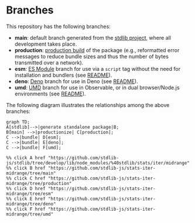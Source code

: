 <!--

@license Apache-2.0

Copyright (c) 2022 The Stdlib Authors.

Licensed under the Apache License, Version 2.0 (the "License");
you may not use this file except in compliance with the License.
You may obtain a copy of the License at

    http://www.apache.org/licenses/LICENSE-2.0

Unless required by applicable law or agreed to in writing, software
distributed under the License is distributed on an "AS IS" BASIS,
WITHOUT WARRANTIES OR CONDITIONS OF ANY KIND, either express or implied.
See the License for the specific language governing permissions and
limitations under the License.

-->

# Branches

This repository has the following branches:

-   **main**: default branch generated from the [stdlib project][stdlib-url], where all development takes place.
-   **production**: [production build][production-url] of the package (e.g., reformatted error messages to reduce bundle sizes and thus the number of bytes transmitted over a network).
-   **esm**: [ES Module][esm-url] branch for use via a `script` tag without the need for installation and bundlers (see [README][esm-readme]).
-   **deno**: [Deno][deno-url] branch for use in Deno (see [README][deno-readme]).
-   **umd**: [UMD][umd-url] branch for use in Observable, or in dual browser/Node.js environments (see [README][umd-readme]).

The following diagram illustrates the relationships among the above branches:

```mermaid
graph TD;
A[stdlib]-->|generate standalone package|B;
B[main] -->|productionize| C[production];
C -->|bundle| D[esm];
C -->|bundle| E[deno];
C -->|bundle| F[umd];

%% click A href "https://github.com/stdlib-js/stdlib/tree/develop/lib/node_modules/%40stdlib/stats/iter/midrange"
%% click B href "https://github.com/stdlib-js/stats-iter-midrange/tree/main"
%% click C href "https://github.com/stdlib-js/stats-iter-midrange/tree/production"
%% click D href "https://github.com/stdlib-js/stats-iter-midrange/tree/esm"
%% click E href "https://github.com/stdlib-js/stats-iter-midrange/tree/deno"
%% click F href "https://github.com/stdlib-js/stats-iter-midrange/tree/umd"
```

[stdlib-url]: https://github.com/stdlib-js/stdlib/tree/develop/lib/node_modules/%40stdlib/stats/iter/midrange
[production-url]: https://github.com/stdlib-js/stats-iter-midrange/tree/production
[deno-url]: https://github.com/stdlib-js/stats-iter-midrange/tree/deno
[deno-readme]: https://github.com/stdlib-js/stats-iter-midrange/blob/deno/README.md
[umd-url]: https://github.com/stdlib-js/stats-iter-midrange/tree/umd
[umd-readme]: https://github.com/stdlib-js/stats-iter-midrange/blob/umd/README.md
[esm-url]: https://github.com/stdlib-js/stats-iter-midrange/tree/esm
[esm-readme]: https://github.com/stdlib-js/stats-iter-midrange/blob/esm/README.md